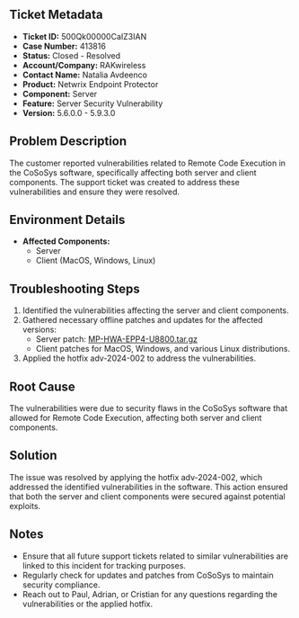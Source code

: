 ## Ticket Metadata
- **Ticket ID:** 500Qk00000CaIZ3IAN
- **Case Number:** 413816
- **Status:** Closed - Resolved
- **Account/Company:** RAKwireless
- **Contact Name:** Natalia Avdeenco
- **Product:** Netwrix Endpoint Protector
- **Component:** Server
- **Feature:** Server Security Vulnerability
- **Version:** 5.6.0.0 - 5.9.3.0

## Problem Description
The customer reported vulnerabilities related to Remote Code Execution in the CoSoSys software, specifically affecting both server and client components. The support ticket was created to address these vulnerabilities and ensure they were resolved.

## Environment Details
- **Affected Components:**
  - Server
  - Client (MacOS, Windows, Linux)

## Troubleshooting Steps
1. Identified the vulnerabilities affecting the server and client components.
2. Gathered necessary offline patches and updates for the affected versions:
   - Server patch: [MP-HWA-EPP4-U8800.tar.gz](https://download.endpointprotector.com/offline_patches/MP-HWA-EPP4-U8800.tar.gz)
   - Client patches for MacOS, Windows, and various Linux distributions.
3. Applied the hotfix adv-2024-002 to address the vulnerabilities.

## Root Cause
The vulnerabilities were due to security flaws in the CoSoSys software that allowed for Remote Code Execution, affecting both server and client components.

## Solution
The issue was resolved by applying the hotfix adv-2024-002, which addressed the identified vulnerabilities in the software. This action ensured that both the server and client components were secured against potential exploits.

## Notes
- Ensure that all future support tickets related to similar vulnerabilities are linked to this incident for tracking purposes.
- Regularly check for updates and patches from CoSoSys to maintain security compliance.
- Reach out to Paul, Adrian, or Cristian for any questions regarding the vulnerabilities or the applied hotfix.